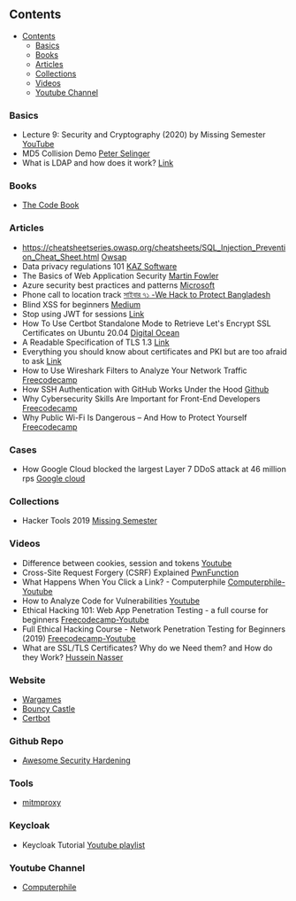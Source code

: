 ## Contents

- [Contents](#contents)
  - [Basics](#basics)
  - [Books](#books)
  - [Articles](#articles)
  - [Collections](#collections)
  - [Videos](#videos)
  - [Youtube Channel](#youtube-channel)

### Basics
* Lecture 9: Security and Cryptography (2020) by Missing Semester [YouTube](https://youtu.be/tjwobAmnKTo)
* MD5 Collision Demo [Peter Selinger](https://www.mathstat.dal.ca/~selinger/md5collision/)
* What is LDAP and how does it work? [Link](https://sensu.io/blog/what-is-ldap)

### Books
- [The Code Book](https://simonsingh.net/books/the-code-book/) 

### Articles 

- https://cheatsheetseries.owasp.org/cheatsheets/SQL_Injection_Prevention_Cheat_Sheet.html [Owsap](https://cheatsheetseries.owasp.org/cheatsheets/SQL_Injection_Prevention_Cheat_Sheet.html)
- Data privacy regulations 101 [KAZ Software](https://kaz.com.bd/blog/2020/12/16/data-privacy-regulations-101)
- The Basics of Web Application Security [Martin Fowler](https://www.martinfowler.com/articles/web-security-basics.html)
- Azure security best practices and patterns [Microsoft](https://learn.microsoft.com/en-us/azure/security/fundamentals/best-practices-and-patterns)
- Phone call to location track [সাইবার ৭১ -We Hack to Protect Bangladesh](https://www.facebook.com/Cyber71Bangladesh/posts/833847376966122)
- Blind XSS for beginners [Medium](https://infosecwriteups.com/blind-xss-for-beginners-c88e48083071)
- Stop using JWT for sessions [Link](http://cryto.net/~joepie91/blog/2016/06/13/stop-using-jwt-for-sessions/)
- How To Use Certbot Standalone Mode to Retrieve Let's Encrypt SSL Certificates on Ubuntu 20.04 [Digital Ocean](https://www.digitalocean.com/community/tutorials/how-to-use-certbot-standalone-mode-to-retrieve-let-s-encrypt-ssl-certificates-on-ubuntu-20-04)
- A Readable Specification of TLS 1.3 [Link](https://www.davidwong.fr/tls13/)
- Everything you should know about certificates and PKI but are too afraid to ask [Link](https://smallstep.com/blog/everything-pki/)
- How to Use Wireshark Filters to Analyze Your Network Traffic [Freecodecamp](https://www.freecodecamp.org/news/use-wireshark-filters-to-analyze-network-traffic/)
- How SSH Authentication with GitHub Works Under the Hood [Github](https://www.freecodecamp.org/news/ssh-authentication-with-github-under-the-hood/)
- Why Cybersecurity Skills Are Important for Front-End Developers [Freecodecamp](https://www.freecodecamp.org/news/cybersecurity-for-front-end-developers/)
- Why Public Wi-Fi Is Dangerous – And How to Protect Yourself [Freecodecamp](https://www.freecodecamp.org/news/why-public-wi-fi-is-dangerous-and-how-to-protect-yourself/)

### Cases

- How Google Cloud blocked the largest Layer 7 DDoS attack at 46 million rps [Google cloud](https://cloud.google.com/blog/products/identity-security/how-google-cloud-blocked-largest-layer-7-ddos-attack-at-46-million-rps)

### Collections
* Hacker Tools 2019 [Missing Semester](https://www.youtube.com/playlist?list=PLyzOVJj3bHQuiujH1lpn8cA9dsyulbYRv)

### Videos

- Difference between cookies, session and tokens [Youtube](https://youtu.be/GhrvZ5nUWNg?si=RauCnYwWmEOp2G1S)
- Cross-Site Request Forgery (CSRF) Explained [PwnFunction](https://youtu.be/eWEgUcHPle0?si=CrTu3RNSJcRPDQSJ)
- What Happens When You Click a Link? - Computerphile [Computerphile-Youtube](https://youtu.be/keo0dglCj7I?si=n_FzLUUJZmWJZQ4y)
- How to Analyze Code for Vulnerabilities [Youtube](https://www.youtube.com/live/A8CNysN-lOM?si=-m8J6J95c3JzFDEh)
- Ethical Hacking 101: Web App Penetration Testing - a full course for beginners [Freecodecamp-Youtube](https://youtu.be/2_lswM1S264?si=zrA3ad4AUdzsI3e5)
- Full Ethical Hacking Course - Network Penetration Testing for Beginners (2019) [Freecodecamp-Youtube](https://youtu.be/3Kq1MIfTWCE?si=yyMsg-Ek8-uvcTx_)
- What are SSL/TLS Certificates? Why do we Need them? and How do they Work? [Hussein Nasser](https://youtu.be/r1nJT63BFQ0?si=kRATV2Kg1nh0fCfS)

### Website
- [Wargames](https://overthewire.org/wargames/)
- [Bouncy Castle](https://www.bouncycastle.org/)
- [Certbot](https://certbot.eff.org/instructions)

### Github Repo
- [Awesome Security Hardening](https://github.com/decalage2/awesome-security-hardening)

### Tools

- [mitmproxy](https://www.mitmproxy.org/)

### Keycloak

- Keycloak Tutorial [Youtube playlist](https://youtube.com/playlist?list=PLRTM7OTAxy3OcmFEZeIcRgyYBjFR9yNyT&si=kTv1tkhtunI9YGyP)

### Youtube Channel

- [Computerphile](https://www.youtube.com/@Computerphile)
